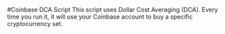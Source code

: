 #Coinbase DCA Script
This script uses Dollar Cost Averaging (DCA). Every time you run it, it will use your Coinbase account to buy a specific cryptocurrency set.

